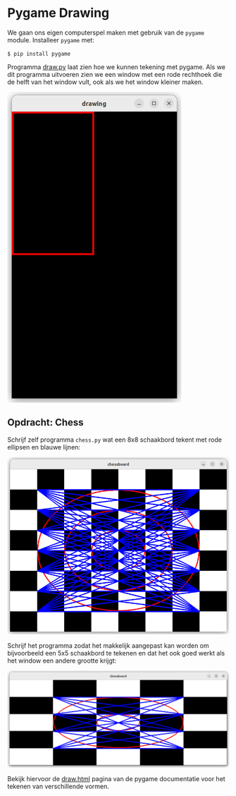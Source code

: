 # Pygame Drawing

We gaan ons eigen computerspel maken met gebruik van de `pygame`
module. Installeer `pygame` met:

```console
$ pip install pygame
```
Programma [draw.py](draw.py) laat zien hoe we kunnen tekening met
pygame. Als we dit programma uitvoeren zien we een window met een rode
rechthoek die de helft van het window vult, ook als we het window
kleiner maken.

![draw.png](draw.png)

## Opdracht: Chess

Schrijf zelf programma `chess.py` wat een 8x8 schaakbord tekent met rode
ellipsen en blauwe lijnen:

![chess8.png](chess8.png)

Schrijf het programma zodat het makkelijk aangepast kan worden om
bijvoorbeeld een 5x5 schaakbord te tekenen en dat het ook goed werkt
als het window een andere grootte krijgt:

![chess5.png](chess5.png)

Bekijk hiervoor de [draw.html](https://www.pygame.org/docs/ref/draw.html)
pagina van de pygame documentatie voor het tekenen van verschillende
vormen.


